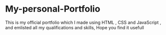 # My-personal-Portfolio

This is my official portfolio which I made using HTML , CSS and JavaScript , and emlisted all my qualifications and skills, Hope you find it usefull

